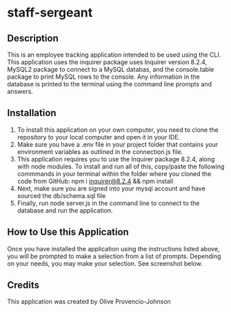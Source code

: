 # staff-sergeant

## Description
This is an employee tracking application intended to be used using the CLI. This application uses the inquirer package uses Inquirer version 8.2.4, MySQL2 package to connect to a MySQL databas, and the console.table package to print MySQL rows to the console. Any information in the database is printed to the terminal using the command line prompts and answers.

## Installation
1. To install this application on your own computer, you need to clone the repository to your local computer and open it in your IDE. 
2. Make sure you have a .env file in your project folder that contains your environment variables as outlined in the connection.js file.
3. This application requires you to use the Inquirer package 8.2.4, along with node modules. To install and run all of this, copy/paste the following commmands in your terminal within the folder where you cloned the code from GitHub:    npm i inquirer@8.2.4 && npm install
4. Next, make sure you are signed into your mysql account and have sourced the db/schema.sql file
5. Finally, run node server.js in the command line to connect to the database and run the application.

## How to Use this Application
Once you have installed the application using the instructions listed above, you will be prompted to make a selection from a list of prompts. Depending on your needs, you may make your selection. See screenshot below. 




## Credits 
This application was created by Olive Provencio-Johnson 



